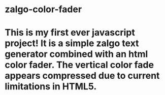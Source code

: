 # zalgo-color-fader
# This is my first ever javascript project! It is a simple zalgo text generator combined with an html color fader. The vertical color fade appears compressed due to current limitations in HTML5.
